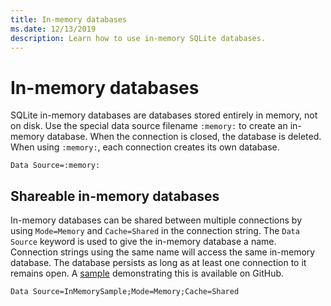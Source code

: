 ```yaml
---
title: In-memory databases
ms.date: 12/13/2019
description: Learn how to use in-memory SQLite databases.
---
```

# In-memory databases

SQLite in-memory databases are databases stored entirely in memory, not on disk. Use the special data source filename `:memory:` to create an in-memory database. When the connection is closed, the database is deleted. When using `:memory:`, each connection creates its own database.

```ConnectionString
Data Source=:memory:
```

## Shareable in-memory databases

In-memory databases can be shared between multiple connections by using `Mode=Memory` and `Cache=Shared` in the connection string. The `Data Source` keyword is used to give the in-memory database a name. Connection strings using the same name will access the same in-memory database. The database persists as long as at least one connection to it remains open. A [sample](https://github.com/dotnet/docs/blob/master/samples/snippets/standard/data/sqlite/InMemorySample/Program.cs) demonstrating this is available on GitHub.

```ConnectionString
Data Source=InMemorySample;Mode=Memory;Cache=Shared
```
